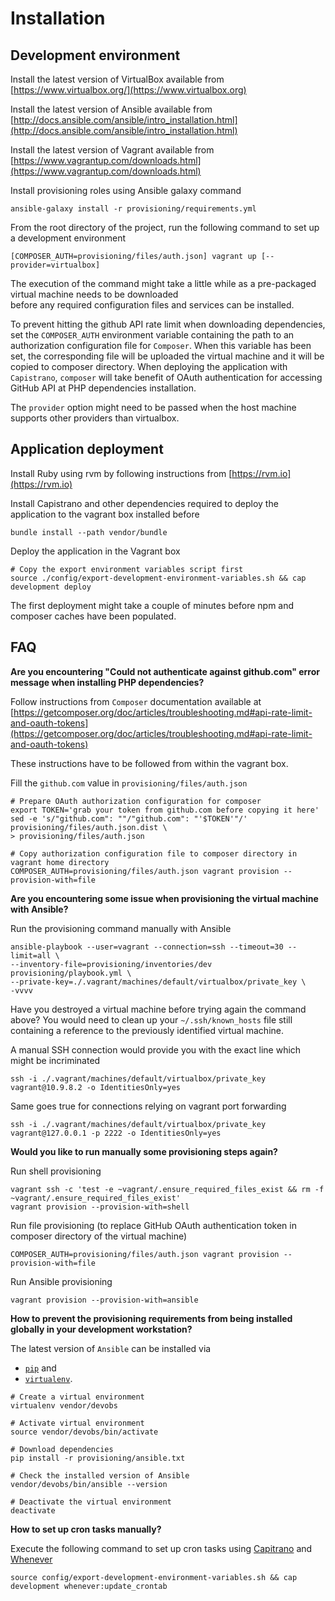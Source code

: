 # Installation

## Development environment

Install the latest version of VirtualBox available from [https://www.virtualbox.org/](https://www.virtualbox.org)

Install the latest version of Ansible available from [http://docs.ansible.com/ansible/intro_installation.html](http://docs.ansible.com/ansible/intro_installation.html)

Install the latest version of Vagrant available from [https://www.vagrantup.com/downloads.html](https://www.vagrantup.com/downloads.html)

Install provisioning roles using Ansible galaxy command

```
ansible-galaxy install -r provisioning/requirements.yml
```

From the root directory of the project, run the following command to set up a development environment

```
[COMPOSER_AUTH=provisioning/files/auth.json] vagrant up [--provider=virtualbox]
```

The execution of the command might take a little while as a pre-packaged virtual machine needs to be downloaded  
before any required configuration files and services can be installed.

To prevent hitting the github API rate limit when downloading dependencies, set the `COMPOSER_AUTH` environment variable
containing the path to an authorization configuration file for `Composer`. When this variable has been set,
the corresponding file will be uploaded the virtual machine and it will be copied to composer directory.
When deploying the application with `Capistrano`, `composer` will take benefit of OAuth authentication 
for accessing GitHub API at PHP dependencies installation. 

The `provider` option might need to be passed when the host machine supports other providers than virtualbox.

## Application deployment

Install Ruby using rvm by following instructions from [https://rvm.io](https://rvm.io)

Install Capistrano and other dependencies required to deploy the application to the vagrant box installed before

```
bundle install --path vendor/bundle
```

Deploy the application in the Vagrant box

```
# Copy the export environment variables script first
source ./config/export-development-environment-variables.sh && cap development deploy
```

The first deployment might take a couple of minutes before npm and composer caches have been populated.  

## FAQ

**Are you encountering "Could not authenticate against github.com" error message when installing PHP dependencies?**

Follow instructions from `Composer` documentation available at [https://getcomposer.org/doc/articles/troubleshooting.md#api-rate-limit-and-oauth-tokens](https://getcomposer.org/doc/articles/troubleshooting.md#api-rate-limit-and-oauth-tokens)  

These instructions have to be followed from within the vagrant box.

Fill the `github.com` value in `provisioning/files/auth.json`

```
# Prepare OAuth authorization configuration for composer
export TOKEN='grab your token from github.com before copying it here'
sed -e 's/"github.com": ""/"github.com": "'$TOKEN'"/' provisioning/files/auth.json.dist \
> provisioning/files/auth.json 

# Copy authorization configuration file to composer directory in vagrant home directory
COMPOSER_AUTH=provisioning/files/auth.json vagrant provision --provision-with=file
```

**Are you encountering some issue when provisioning the virtual machine with Ansible?**

Run the provisioning command manually with Ansible

```
ansible-playbook --user=vagrant --connection=ssh --timeout=30 --limit=all \
--inventory-file=provisioning/inventories/dev provisioning/playbook.yml \
--private-key=./.vagrant/machines/default/virtualbox/private_key \
-vvvv
```

Have you destroyed a virtual machine before trying again the command above?
You would need to clean up your `~/.ssh/known_hosts` file still containing a reference 
to the previously identified virtual machine.

A manual SSH connection would provide you with the exact line which might be incriminated

```
ssh -i ./.vagrant/machines/default/virtualbox/private_key vagrant@10.9.8.2 -o IdentitiesOnly=yes
```

Same goes true for connections relying on vagrant port forwarding

```
ssh -i ./.vagrant/machines/default/virtualbox/private_key vagrant@127.0.0.1 -p 2222 -o IdentitiesOnly=yes
```

**Would you like to run manually some provisioning steps again?**

Run shell provisioning

```
vagrant ssh -c 'test -e ~vagrant/.ensure_required_files_exist && rm -f ~vagrant/.ensure_required_files_exist' 
vagrant provision --provision-with=shell
```

Run file provisioning (to replace GitHub OAuth authentication token in composer directory of the virtual machine)

```
COMPOSER_AUTH=provisioning/files/auth.json vagrant provision --provision-with=file 
```

Run Ansible provisioning

```
vagrant provision --provision-with=ansible
```

**How to prevent the provisioning requirements from being installed globally in your development workstation?**

The latest version of `Ansible` can be installed via 
 * [`pip`](https://pip.pypa.io/en/latest/installing/#install-pip) and
 * [`virtualenv`](http://virtualenv.readthedocs.org/en/latest/installation.html).

```
# Create a virtual environment
virtualenv vendor/devobs

# Activate virtual environment
source vendor/devobs/bin/activate

# Download dependencies
pip install -r provisioning/ansible.txt

# Check the installed version of Ansible
vendor/devobs/bin/ansible --version

# Deactivate the virtual environment
deactivate
```

**How to set up cron tasks manually?**

Execute the following command to set up cron tasks using [Capitrano](http://capistranorb.com) and
[Whenever](https://github.com/javan/whenever)

```
source config/export-development-environment-variables.sh && cap development whenever:update_crontab
```


